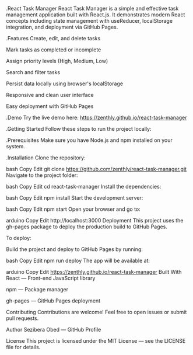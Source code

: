 .React Task Manager
React Task Manager is a simple and effective task management application built with React.js. It demonstrates modern React concepts including state management with useReducer, localStorage integration, and deployment via GitHub Pages.

.Features
Create, edit, and delete tasks

Mark tasks as completed or incomplete

Assign priority levels (High, Medium, Low)

Search and filter tasks

Persist data locally using browser's localStorage

Responsive and clean user interface

Easy deployment with GitHub Pages

.Demo
Try the live demo here:
https://zenthly.github.io/react-task-manager

.Getting Started
Follow these steps to run the project locally:

.Prerequisites
Make sure you have Node.js and npm installed on your system.

.Installation
Clone the repository:

bash
Copy
Edit
git clone https://github.com/zenthly/react-task-manager.git
Navigate to the project folder:

bash
Copy
Edit
cd react-task-manager
Install the dependencies:

bash
Copy
Edit
npm install
Start the development server:

bash
Copy
Edit
npm start
Open your browser and go to:

arduino
Copy
Edit
http://localhost:3000
Deployment
This project uses the gh-pages package to deploy the production build to GitHub Pages.

To deploy:

Build the project and deploy to GitHub Pages by running:

bash
Copy
Edit
npm run deploy
The app will be available at:

arduino
Copy
Edit
https://zenthly.github.io/react-task-manager
Built With
React — Front-end JavaScript library

npm — Package manager

gh-pages — GitHub Pages deployment

Contributing
Contributions are welcome! Feel free to open issues or submit pull requests.

Author
Sezibera Obed — GitHub Profile

License
This project is licensed under the MIT License — see the LICENSE file for details.

